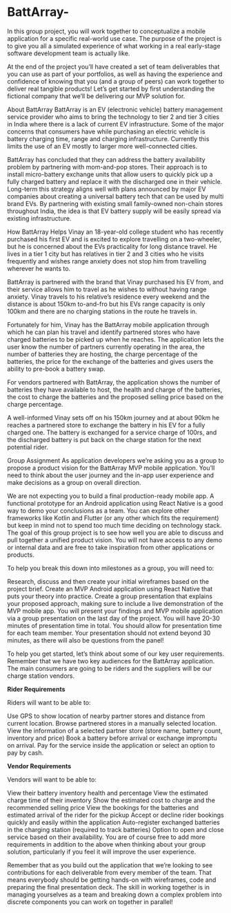 # BattArray-
In this group project, you will work together to conceptualize a mobile application for a specific real-world use case. The purpose of the project is to give you all a simulated experience of what working in a real early-stage software development team is actually like.

At the end of the project you’ll have created a set of team deliverables that you can use as part of your portfolios, as well as having the experience and confidence of knowing that you (and a group of peers) can work together to deliver real tangible products! Let’s get started by first understanding the fictional company that we’ll be delivering our MVP solution for.

About BattArray
BattArray is an EV (electronic vehicle) battery management service provider who aims to bring the technology to tier 2 and tier 3 cities in India where there is a lack of current EV infrastructure. Some of the major concerns that consumers have while purchasing an electric vehicle is battery charging time, range and charging infrastructure. Currently this limits the use of an EV mostly to larger more well-connected cities.

BattArray has concluded that they can address the battery availability problem by partnering with mom-and-pop stores. Their approach is to install micro-battery exchange units that allow users to quickly pick up a fully charged battery and replace it with the discharged one in their vehicle. Long-term this strategy aligns well with plans announced by major EV companies about creating a universal battery tech that can be used by multi brand EVs. By partnering with existing small family-owned non-chain stores throughout India, the idea is that EV battery supply will be easily spread via existing infrastructure.

How BattArray Helps
Vinay an 18-year-old college student who has recently purchased his first EV and is excited to explore travelling on a two-wheeler, but he is concerned about the EVs practicality for long distance travel. He lives in a tier 1 city but has relatives in tier 2 and 3 cities who he visits frequently and wishes range anxiety does not stop him from travelling wherever he wants to.

BattArray is partnered with the brand that Vinay purchased his EV from, and their service allows him to travel as he wishes to without having range anxiety. Vinay travels to his relative’s residence every weekend and the distance is about 150km to-and-fro but his EVs range capacity is only 100km and there are no charging stations in the route he travels in.

Fortunately for him, Vinay has the BattArray mobile application through which he can plan his travel and identify partnered stores who have charged batteries to be picked up when he reaches. The application lets the user know the number of partners currently operating in the area, the number of batteries they are hosting, the charge percentage of the batteries, the price for the exchange of the batteries and gives users the ability to pre-book a battery swap.

For vendors partnered with BattArray, the application shows the number of batteries they have available to host, the health and charge of the batteries, the cost to charge the batteries and the proposed selling price based on the charge percentage.

A well-informed Vinay sets off on his 150km journey and at about 90km he reaches a partnered store to exchange the battery in his EV for a fully charged one. The battery is exchanged for a service charge of 100rs, and the discharged battery is put back on the charge station for the next potential rider.

Group Assignment
As application developers we’re asking you as a group to propose a product vision for the BattArray MVP mobile application. You’ll need to think about the user journey and the in-app user experience and make decisions as a group on overall direction.

We are not expecting you to build a final production-ready mobile app. A functional prototype for an Android application using React Native is a good way to demo your conclusions as a team. You can explore other frameworks like Kotlin and Flutter (or any other which fits the requirement) but keep in mind not to spend too much time deciding on technology stack. The goal of this group project is to see how well you are able to discuss and pull together a unified product vision. You will not have access to any demo or internal data and are free to take inspiration from other applications or products.

To help you break this down into milestones as a group, you will need to:

Research, discuss and then create your initial wireframes based on the project brief.
Create an MVP Android application using React Native that puts your theory into practice.
Create a group presentation that explains your proposed approach, making sure to include a live demonstration of the MVP mobile app.
You will present your findings and MVP mobile application via a group presentation on the last day of the project. You will have 20-30 minutes of presentation time in total. You should allow for presentation time for each team member. Your presentation should not extend beyond 30 minutes, as there will also be questions from the panel!

To help you get started, let’s think about some of our key user requirements. Remember that we have two key audiences for the BattArray application. The main consumers are going to be riders and the suppliers will be our charge station vendors.

**Rider Requirements**

Riders will want to be able to:

Use GPS to show location of nearby partner stores and distance from current location.
Browse partnered stores in a manually selected location.
View the information of a selected partner store (store name, battery count, inventory and price)
Book a battery before arrival or exchange impromptu on arrival.
Pay for the service inside the application or select an option to pay by cash.

**Vendor Requirements**

Vendors will want to be able to:

View their battery inventory health and percentage
View the estimated charge time of their inventory
Show the estimated cost to charge and the recommended selling price
View the bookings for the batteries and estimated arrival of the rider for the pickup
Accept or decline rider bookings quickly and easily within the application
Auto-register exchanged batteries in the charging station (required to track batteries)
Option to open and close service based on their availability.
You are of course free to add more requirements in addition to the above when thinking about your group solution, particularly if you feel it will improve the user experience.

Remember that as you build out the application that we’re looking to see contributions for each deliverable from every member of the team. That means everybody should be getting hands-on with wireframes, code and preparing the final presentation deck. The skill in working together is in managing yourselves as a team and breaking down a complex problem into discrete components you can work on together in parallel!
